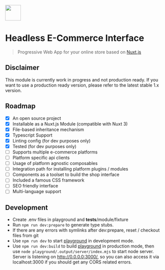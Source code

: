<br>

<img src="https://docs.hubblecommerce.io/assets/images/hubblelogo.svg" style="height:50px" />

# Headless E-Commerce Interface
> Progressive Web App for your online store based on [Nuxt.js](https://nuxtjs.org/)

## Disclaimer
This module is currently work in progress and not production ready. 
If you want to use a production ready version, please refer to the latest stable 1.x 
version.

## Roadmap
- [x] An open source project
- [x] Installable as a Nuxt.js Module (compatible with Nuxt 3)
- [x] File-based inheritance mechanism
- [x] Typescript Support
- [x] Linting config (for dev purposes only)
- [x] Tested (for dev purposes only)
- [ ] Supports multiple e-commerce platforms
- [ ] Platform specific api clients 
- [ ] Usage of platform agnostic composables
- [ ] Integration path for installing platform plugins / modules
- [ ] Components as a toolset to build the shop interface 
- [ ] Included a famous CSS framework
- [ ] SEO friendly interface
- [ ] Multi-language support 

## Development

- Create .env files in playground and __tests__/module/fixture
- Run `npm run dev:prepare` to generate type stubs.
- If there are any errors with symlinks after dev:prepare, reset / checkout files from git 
- Use `npm run dev` to start [playground](./playground) in development mode.
- Use `npm run dev:build` to build [playground](./playground) in production mode, then use `node playground/.output/server/index.mjs`
to start node server. Server is listening on http://0.0.0.0:3000/, so you can also access it via localhost:3000 if
you should get any CORS related errors. 
